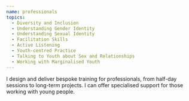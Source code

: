 ```yaml
---
name: professionals
topics:
  - Diversity and Inclusion
  - Understanding Gender Identity
  - Understanding Sexual Identity
  - Facilitation Skills
  - Active Listening
  - Youth-centred Practice
  - Talking to Youth about Sex and Relationships
  - Working with Marginalised Youth
---
```

<p>I design and deliver bespoke training for professionals, from <span class="dark-pink emphasis">half-day sessions</span> to <span class="purple emphasis">long-term projects</span>. I can offer specialised support for those working with <span class="light-pink emphasis">young people</span>.
</p>
